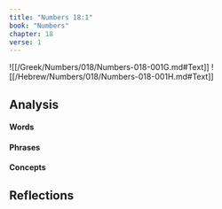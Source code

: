 ```yaml
---
title: "Numbers 18:1"
book: "Numbers"
chapter: 18
verse: 1
---
```

![[/Greek/Numbers/018/Numbers-018-001G.md#Text]]
![[/Hebrew/Numbers/018/Numbers-018-001H.md#Text]]

## Analysis

#### Words

#### Phrases

#### Concepts

## Reflections
